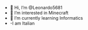 - 👋 Hi, I’m @Leonardo5681
- 👀 I’m interested in Minecraft
- 🌱 I’m currently learning Informatics
- -I am Italian
<!---
Leonardo5681/Leonardo5681 is a ✨ special ✨ repository because its `README.md` (this file) appears on your GitHub profile.
You can click the Preview link to take a look at your changes.
--->
